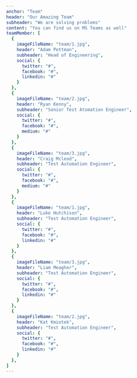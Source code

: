 ```yaml
---
anchor: "Team"
header: "Our Amazing Team"
subheader: "We are solving problems"
content: "You can find us on MS Teams as well"
teamMember: [
  {
    imageFileName: "team/1.jpg",
    header: "Adam Pettman",
    subheader: "Head of Engineering",
    social: {
      twitter: "#",
      facebook: "#",
      linkedin: "#"
    }
  },
  {
    imageFileName: "team/2.jpg",
    header: "Ryan Kenny",
    subheader: "Senior Test Atomation Engineer",
    social: {
      twitter: "#",
      facebook: "#",
      medium: "#"
    }
  },
  {
    imageFileName: "team/3.jpg",
    header: "Craig Mcleod",
    subheader: "Test Automation Engineer",
    social: {
      twitter: "#",
      facebook: "#",
      medium: "#"
    }
  },
  {
    imageFileName: "team/1.jpg",
    header: "Luke Hutchison",
    subheader: "Test Automation Engineer",
    social: {
      twitter: "#",
      facebook: "#",
      linkedin: "#"
    }
  },
  {
    imageFileName: "team/3.jpg",
    header: "Liam Meagher",
    subheader: "Test Automation Engineer",
    social: {
      twitter: "#",
      facebook: "#",
      linkedin: "#"
    }
  },
  {
    imageFileName: "team/2.jpg",
    header: "Kat Kmiotek",
    subheader: "Test Automation Engineer",
    social: {
      twitter: "#",
      facebook: "#",
      linkedin: "#"
    }
  },
]
---
```

